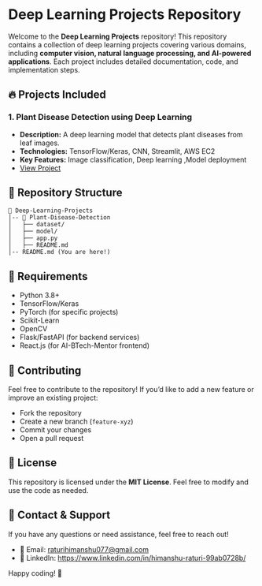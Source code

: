 # Deep Learning Projects Repository

Welcome to the **Deep Learning Projects** repository! This repository contains a collection of deep learning projects covering various domains, including **computer vision, natural language processing, and AI-powered applications**. Each project includes detailed documentation, code, and implementation steps.

## 🔥 Projects Included

### 1. **Plant Disease Detection using Deep Learning**
   - **Description:** A deep learning model that detects plant diseases from leaf images.
   - **Technologies:** TensorFlow/Keras, CNN, Streamlit, AWS EC2
   - **Key Features:** Image classification, Deep learning ,Model deployment
   - [View Project](#)


## 📂 Repository Structure
```
📁 Deep-Learning-Projects
│-- 📁 Plant-Disease-Detection
│   ├── dataset/
│   ├── model/
│   ├── app.py
│   ├── README.md
│-- README.md (You are here!)
```

## 📌 Requirements
- Python 3.8+
- TensorFlow/Keras
- PyTorch (for specific projects)
- Scikit-Learn
- OpenCV
- Flask/FastAPI (for backend services)
- React.js (for AI-BTech-Mentor frontend)

## 🤝 Contributing
Feel free to contribute to the repository! If you’d like to add a new feature or improve an existing project:
- Fork the repository
- Create a new branch (`feature-xyz`)
- Commit your changes
- Open a pull request

## 📜 License
This repository is licensed under the **MIT License**. Feel free to modify and use the code as needed.

## 🌟 Contact & Support
If you have any questions or need assistance, feel free to reach out!
- 📧 Email: raturihimanshu077@gmail.com
- 💬 LinkedIn: https://www.linkedin.com/in/himanshu-raturi-99ab0728b/

Happy coding! 🚀